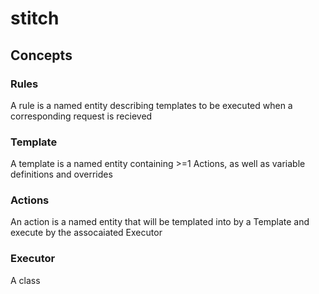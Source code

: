 # stitch

## Concepts

### Rules
A rule is a named entity describing templates to be executed when a corresponding request is recieved

### Template
A template is a named entity containing >=1 Actions, as well as variable definitions and overrides

### Actions
An action is a named entity that will be templated into by a Template and execute by the assocaiated Executor

### Executor
A class 